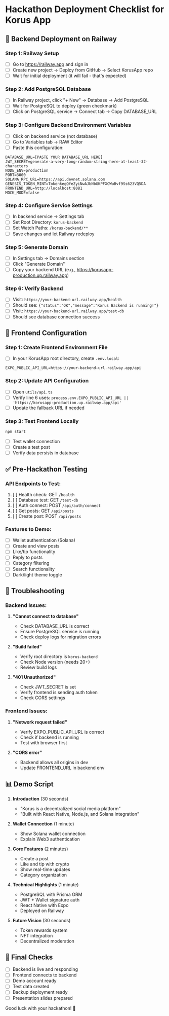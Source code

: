 # Hackathon Deployment Checklist for Korus App

## 🚀 Backend Deployment on Railway

### Step 1: Railway Setup
- [ ] Go to https://railway.app and sign in
- [ ] Create new project → Deploy from GitHub → Select KorusApp repo
- [ ] Wait for initial deployment (it will fail - that's expected)

### Step 2: Add PostgreSQL Database
- [ ] In Railway project, click "+ New" → Database → Add PostgreSQL
- [ ] Wait for PostgreSQL to deploy (green checkmark)
- [ ] Click on PostgreSQL service → Connect tab → Copy DATABASE_URL

### Step 3: Configure Backend Environment Variables
- [ ] Click on backend service (not database)
- [ ] Go to Variables tab → RAW Editor
- [ ] Paste this configuration:
```
DATABASE_URL=[PASTE YOUR DATABASE_URL HERE]
JWT_SECRET=generate-a-very-long-random-string-here-at-least-32-characters
NODE_ENV=production
PORT=3000
SOLANA_RPC_URL=https://api.devnet.solana.com
GENESIS_TOKEN_MINT=TokenkegQfeZyiNwAJbNbGKPFXCWuBvf9Ss623VQ5DA
FRONTEND_URL=http://localhost:8081
MOCK_MODE=false
```

### Step 4: Configure Service Settings
- [ ] In backend service → Settings tab
- [ ] Set Root Directory: `korus-backend`
- [ ] Set Watch Paths: `/korus-backend/**`
- [ ] Save changes and let Railway redeploy

### Step 5: Generate Domain
- [ ] In Settings tab → Domains section
- [ ] Click "Generate Domain"
- [ ] Copy your backend URL (e.g., https://korusapp-production.up.railway.app)

### Step 6: Verify Backend
- [ ] Visit: `https://your-backend-url.railway.app/health`
- [ ] Should see: `{"status":"OK","message":"Korus Backend is running!"}`
- [ ] Visit: `https://your-backend-url.railway.app/test-db`
- [ ] Should see database connection success

## 📱 Frontend Configuration

### Step 1: Create Frontend Environment File
- [ ] In your KorusApp root directory, create `.env.local`:
```
EXPO_PUBLIC_API_URL=https://your-backend-url.railway.app/api
```

### Step 2: Update API Configuration
- [ ] Open `utils/api.ts`
- [ ] Verify line 6 uses: `process.env.EXPO_PUBLIC_API_URL || 'https://korusapp-production.up.railway.app/api'`
- [ ] Update the fallback URL if needed

### Step 3: Test Frontend Locally
```bash
npm start
```
- [ ] Test wallet connection
- [ ] Create a test post
- [ ] Verify data persists in database

## ✅ Pre-Hackathon Testing

### API Endpoints to Test:
1. [ ] Health check: GET `/health`
2. [ ] Database test: GET `/test-db`
3. [ ] Auth connect: POST `/api/auth/connect`
4. [ ] Get posts: GET `/api/posts`
5. [ ] Create post: POST `/api/posts`

### Features to Demo:
- [ ] Wallet authentication (Solana)
- [ ] Create and view posts
- [ ] Like/tip functionality
- [ ] Reply to posts
- [ ] Category filtering
- [ ] Search functionality
- [ ] Dark/light theme toggle

## 🔧 Troubleshooting

### Backend Issues:
1. **"Cannot connect to database"**
   - Check DATABASE_URL is correct
   - Ensure PostgreSQL service is running
   - Check deploy logs for migration errors

2. **"Build failed"**
   - Verify root directory is `korus-backend`
   - Check Node version (needs 20+)
   - Review build logs

3. **"401 Unauthorized"**
   - Check JWT_SECRET is set
   - Verify frontend is sending auth token
   - Check CORS settings

### Frontend Issues:
1. **"Network request failed"**
   - Verify EXPO_PUBLIC_API_URL is correct
   - Check if backend is running
   - Test with browser first

2. **"CORS error"**
   - Backend allows all origins in dev
   - Update FRONTEND_URL in backend env

## 📊 Demo Script

1. **Introduction** (30 seconds)
   - "Korus is a decentralized social media platform"
   - "Built with React Native, Node.js, and Solana integration"

2. **Wallet Connection** (1 minute)
   - Show Solana wallet connection
   - Explain Web3 authentication

3. **Core Features** (2 minutes)
   - Create a post
   - Like and tip with crypto
   - Show real-time updates
   - Category organization

4. **Technical Highlights** (1 minute)
   - PostgreSQL with Prisma ORM
   - JWT + Wallet signature auth
   - React Native with Expo
   - Deployed on Railway

5. **Future Vision** (30 seconds)
   - Token rewards system
   - NFT integration
   - Decentralized moderation

## 🎯 Final Checks
- [ ] Backend is live and responding
- [ ] Frontend connects to backend
- [ ] Demo account ready
- [ ] Test data created
- [ ] Backup deployment ready
- [ ] Presentation slides prepared

Good luck with your hackathon! 🚀
